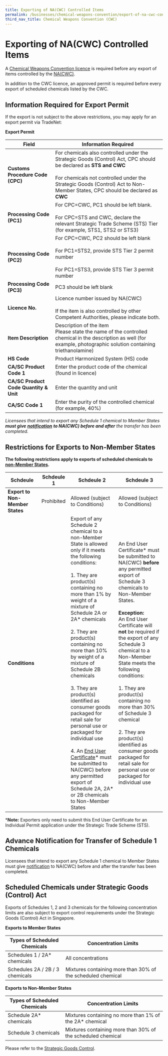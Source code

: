 ```yaml
---
title: Exporting of NA(CWC) Controlled Items
permalink: /businesses/chemical-weapons-convention/export-of-na-cwc-controlled-items
third_nav_title: Chemical Weapons Convention (CWC)
---
```


# Exporting of NA(CWC) Controlled Items

A  [Chemical Weapons Convention licence](/businesses/chemical-weapons-convention/licensing-requirements) is required before any export of items controlled by the  [NA(CWC)](/businesses/chemical-weapons-convention/introduction).

In addition to the CWC licence, an approved permit is required before every export of scheduled chemicals listed by the CWC.

## Information Required for Export Permit

If the export is not subject to the above restrictions, you may apply for an export permit via TradeNet:

**Export Permit**

| Field | Information Required |
|--|--|
| **Customs Procedure Code (CPC)** |   For chemicals also controlled under the Strategic Goods (Control) Act, CPC should be declared as **STS and CWC** <br><br> For chemicals not controlled under the Strategic Goods (Control) Act to Non-Member States, CPC should be declared as **CWC** |
| **Processing Code (PC1)** |  For CPC=CWC, PC1 should be left blank. <br><br> For CPC=STS and CWC, declare the relevant Strategic Trade Scheme (STS) Tier (for example, STS1, STS2 or STS3) |
| **Processing Code (PC2)** | For CPC=CWC, PC2 should be left blank <br><br> For PC1=STS2, provide STS Tier 2 permit number <br><br>  For PC1=STS3, provide STS Tier 3 permit number |
| **Processing Code (PC3)** | PC3 should be left blank |
| **Licence No.** |  Licence number issued by NA(CWC) <br><br> If the item is also controlled by other Competent Authorities, please indicate both. |
| **Item Description** | Description of the item <br> Please state the name of the controlled chemical in the description as well (for example, photographic solution containing triethanolamine) |
| **HS Code** | Product Harmonized System (HS) code |
| **CA/SC Product Code 1** |  Enter the product code of the chemical (found in licence)|
| **CA/SC Product Code Quantity & Unit** | Enter the quantity and unit |
| **CA/SC Code 1** | Enter the purity of the controlled chemical (for example, 40%) |

*Licensees that intend to export any Schedule 1 chemical to Member States **must give** [**notification**](/businesses/chemical-weapons-convention/declarations/advanced-notification-on-transfer-of-schedule-1-chemicals) **to NA(CWC) before and after** the transfer has been completed.*


## Restrictions for Exports to Non-Member States

**The following restrictions apply to exports of scheduled chemicals to [non-Member States](http://www.opcw.org/about-opcw/member-states/).** 

| Schdeule | Schdeule 1 | Schdeule 2 | Schdeule 3|
|---|---|---|---|
| **Export to Non-Member States** | Prohibited | Allowed (subject to Conditions) | Allowed (subject to Conditions) |
| **Conditions** |  | Export of any Schedule 2 chemical to a non-Member State is allowed only if it meets the following conditions: <br><br> 1. They are product(s) containing no more than 1% by weight of a mixture of Schedule 2A or 2A* chemicals <br><br> 2. They are product(s) containing no more than 10% by weight of a mixture of Schedule 2B chemicals <br><br> 3. They are product(s) identified as consumer goods packaged for retail sale for personal use or packaged for individual use <br><br> 4. An [End User Certificate](/eservices/customs-forms-and-service-links)* must be submitted to NA(CWC) before any permitted export of Schedule 2A, 2A* or 2B chemicals to Non-Member States | An End User Certificate* must be submitted to NA(CWC) **before** any permitted export of Schedule 3 chemicals to Non-Member States. <br><br> **Exception:** <br> An End User Certificate will **not** be required if the export of any Schedule 3 chemical to a Non-Member State meets the following conditions: <br><br> 1. They are product(s) containing no more than 30% of Schedule 3 chemical <br><br> 2. They are product(s) identified as consumer goods packaged for retail sale for personal use or packaged for individual use |

***Note:** Exporters only need to submit this End User Certificate for an Individual Permit application under the Strategic Trade Scheme (STS).

## Advance Notification for Transfer of Schedule 1 Chemicals

Licensees that intend to export any Schedule 1 chemical to Member States must give [notification](/businesses/chemical-weapons-convention/declarations/advanced-notification-on-transfer-of-schedule-1-chemicals) to NA(CWC) before and after the transfer has been completed.

## Scheduled Chemicals under Strategic Goods (Control) Act

Exports of Schedules 1, 2 and 3 chemicals for the following concentration limits are also subject to export control requirements under the Strategic Goods (Control) Act in Singapore.

**Exports to Member States**

| Types of Scheduled Chemicals | Concentration Limits |
|--|--|
| Schedules 1 / 2A* chemicals | All concentrations |
| Schedules 2A / 2B / 3 chemicals | Mixtures containing more than 30% of the scheduled chemical |

**Exports to Non-Member States**

| Types of Scheduled Chemicals | Concentration Limits |
|--|--|
| Schedule 2A* chemicals | Mixtures containing no more than 1% of the 2A* chemical |
| Schedule 3 chemicals | Mixtures containing more than 30% of the scheduled chemical |

Please refer to the [Strategic Goods Control](/businesses/strategic-goods-control/overview).




